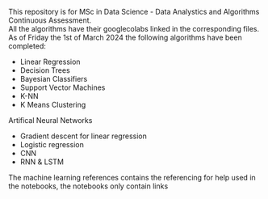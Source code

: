 This repository is for MSc in Data Science - Data Analystics and Algorithms Continuous Assessment.  
All the algorithms have their googlecolabs linked in the corresponding files.  
As of Friday the 1st of March 2024 the following algorithms have been completed:  
* Linear Regression  
* Decision Trees  
* Bayesian Classifiers  
* Support Vector Machines  
* K-NN  
* K Means Clustering
    

Artifical Neural Networks   
* Gradient descent for linear regression
* Logistic regression
* CNN
* RNN & LSTM

  
The machine learning references contains the referencing for help used in the notebooks, the notebooks only contain links
